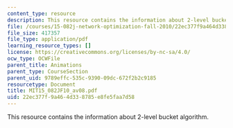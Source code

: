 ```yaml
---
content_type: resource
description: This resource contains the information about 2-level bucket algorithm.
file: /courses/15-082j-network-optimization-fall-2010/22ec377f9a464d338785e8fe5faa7d58_MIT15_082JF10_av08.pdf
file_size: 417357
file_type: application/pdf
learning_resource_types: []
license: https://creativecommons.org/licenses/by-nc-sa/4.0/
ocw_type: OCWFile
parent_title: Animations
parent_type: CourseSection
parent_uid: 9789effc-535c-9390-09dc-672f2b2c9185
resourcetype: Document
title: MIT15_082JF10_av08.pdf
uid: 22ec377f-9a46-4d33-8785-e8fe5faa7d58
---
```

This resource contains the information about 2-level bucket algorithm.